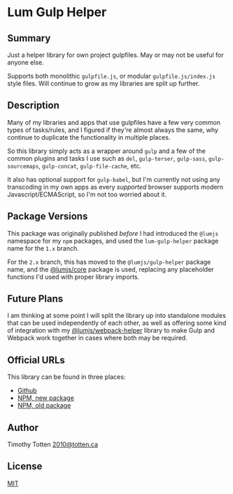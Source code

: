 # Lum Gulp Helper

## Summary

Just a helper library for own project gulpfiles.
May or may not be useful for anyone else.

Supports both monolithic `gulpfile.js`, or modular `gulpfile.js/index.js`
style files. Will continue to grow as my libraries are split up further.

## Description

Many of my libraries and apps that use gulpfiles have a few very common
types of tasks/rules, and I figured if they're almost always the same,
why continue to duplicate the functionality in multiple places.

So this library simply acts as a wrapper around `gulp` and a few of the
common plugins and tasks I use such as `del`, `gulp-terser`, `gulp-sass`,
`gulp-sourcemaps`, `gulp-concat`, `gulp-file-cache`, etc.

It also has optional support for `gulp-babel`, but I'm currently not using
any transcoding in my own apps as every *supported* browser supports modern
Javascript/ECMAScript, so I'm not too worried about it.

## Package Versions

This package was originally published *before* I had introduced the `@lumjs`
namespace for my `npm` packages, and used the `lum-gulp-helper` package name
for the `1.x` branch.

For the `2.x` branch, this has moved to the `@lumjs/gulp-helper` package name,
and the [@lumjs/core] package is used, replacing any placeholder functions I'd
used with proper library imports.

## Future Plans

I am thinking at some point I will split the library up into standalone
modules that can be used independently of each other, as well as offering
some kind of integration with my [@lumjs/webpack-helper] library 
to make Gulp and Webpack work together in cases where both may be required.

## Official URLs

This library can be found in three places:

 * [Github](https://github.com/supernovus/lum.gulp-helper.js)
 * [NPM, new package](https://www.npmjs.com/package/@lumjs/gulp-helper)
 * [NPM, old package](https://www.npmjs.com/package/lum-gulp-helper)

## Author

Timothy Totten <2010@totten.ca>

## License

[MIT](https://spdx.org/licenses/MIT.html)

[@lumjs/core]: https://github.com/supernovus/lum.core.js
[@lumjs/webpack-helper]: https://github.com/supernovus/lum.webpack-helper.js

